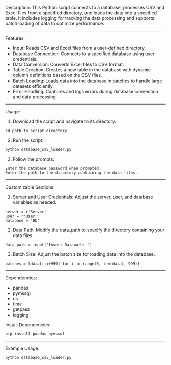 Description:
This Python script connects to a database, processes CSV and Excel files from a specified directory, and loads the data into a specified table. It includes logging for tracking the data processing and supports batch loading of data to optimize performance.

<hr>

Features:
- Input: Reads CSV and Excel files from a user-defined directory.
- Database Connection: Connects to a specified database using user credentials.
- Data Conversion: Converts Excel files to CSV format.
- Table Creation: Creates a new table in the database with dynamic column definitions based on the CSV files.
- Batch Loading: Loads data into the database in batches to handle large datasets efficiently.
- Error Handling: Captures and logs errors during database connection and data processing.

<hr>

Usage:
1. Download the script and navigate to its directory.
```
cd path_to_script_directory
```
2. Run the script:
```
python database_csv_loader.py
```
3. Follow the prompts:
```
Enter the database password when prompted.
Enter the path to the directory containing the data files.
```

<hr>

Customizable Sections:
1. Server and User Credentials:
Adjust the server, user, and database variables as needed.
```
server = r'Server'
user = r'User'
database = 'Db'
```
2. Data Path:
Modify the data_path to specify the directory containing your data files.
```
data_path = input('Insert Datapath: ')
```
3. Batch Size:
Adjust the batch size for loading data into the database.
```
batches = [data[i:i+999] for i in range(0, len(data), 999)]
```

<hr>

Dependencies:
- pandas
- pymssql
- os
- time
- getpass
- logging

Install Dependencies:
```
pip install pandas pymssql
```
<hr>

Example Usage:
```
python database_csv_loader.py
```
